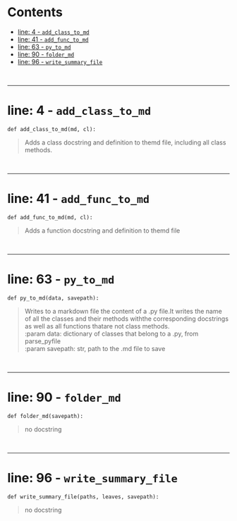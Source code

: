



Contents
========

* [line: 4 - `add_class_to_md`](#line-4---add_class_to_md)
* [line: 41 - `add_func_to_md`](#line-41---add_func_to_md)
* [line: 63 - `py_to_md`](#line-63---py_to_md)
* [line: 90 - `folder_md`](#line-90---folder_md)
* [line: 96 - `write_summary_file`](#line-96---write_summary_file)


&nbsp;

--------
# line: 4 - `add_class_to_md`
  
```  
def add_class_to_md(md, cl):
```
>Adds a class docstring and definition to themd file, including all class methods.

&nbsp;

--------
# line: 41 - `add_func_to_md`
  
```  
def add_func_to_md(md, cl):
```
>Adds a function docstring and definition to themd file

&nbsp;

--------
# line: 63 - `py_to_md`
  
```  
def py_to_md(data, savepath):
```
>Writes to a markdown file the content of a .py file.It writes the name of all the classes and their methods withthe corresponding docstrings as well as all functions thatare not class methods.  
:param data: dictionary of classes that belong to a .py,                from parse_pyfile  
:param savepath: str, path to the .md file to save

&nbsp;

--------
# line: 90 - `folder_md`
  
```  
def folder_md(savepath):
```


>  no docstring

&nbsp;

--------
# line: 96 - `write_summary_file`
  
```  
def write_summary_file(paths, leaves, savepath):
```


>  no docstring